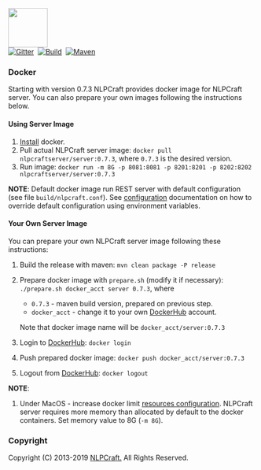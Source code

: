 <img src="https://nlpcraft.org/images/nlpcraft_logo_black.gif" height="80px">
<br>
<a target=_ href="https://gitter.im/nlpcraftorg/community"><img alt="Gitter" src="https://badges.gitter.im/nlpcraftorg/community.svg"></a>&nbsp;
<a target=_ href="https://travis-ci.org/nlpcrafters/nlpcraft#"><img alt="Build" src="https://travis-ci.org/nlpcrafters/nlpcraft.svg?branch=master"></a>&nbsp;
<a target=_ href="https://search.maven.org/search?q=org.apache.nlpcraft"><img src="https://maven-badges.herokuapp.com/maven-central/org.apache.nlpcraft/nlpcraft/badge.svg" alt="Maven"></a>

### Docker
Starting with version 0.7.3 NLPCraft provides docker image for NLPCraft server. You can 
also prepare your own images following the instructions below. 

#### Using Server Image
 1. [Install](https://docs.docker.com/install/) docker.
 2. Pull actual NLPCraft server image: ```docker pull nlpcraftserver/server:0.7.3```, 
 where `0.7.3` is the desired version.
 3. Run image: ```docker run -m 8G -p 8081:8081 -p 8201:8201 -p 8202:8202 nlpcraftserver/server:0.7.3```

**NOTE**:
 Default docker image run REST server with default configuration (see file `build/nlpcraft.conf`). See [configuration](https://nlpcraft.org/server-and-probe.html)
 documentation on how to override default configuration using environment variables. 

#### Your Own Server Image
You can prepare your own NLPCraft server image following these instructions:
 1. Build the release with maven: ```mvn clean package -P release```  
 2. Prepare docker image with `prepare.sh` (modify it if necessary):
   ```./prepare.sh docker_acct server 0.7.3```, where
    * `0.7.3` - maven build version, prepared on previous step.
    * `docker_acct` - change it to your own [DockerHub](https://hub.docker.com) account.    
 
    Note that docker image name will be `docker_acct/server:0.7.3`   
 3. Login to [DockerHub](https://hub.docker.com): ```docker login```   
 4. Push prepared docker image: ```docker push docker_acct/server:0.7.3```  
 5. Logout from [DockerHub](https://hub.docker.com): ```docker logout```

**NOTE**:
 1. Under MacOS - increase docker limit [resources configuration](https://docs.docker.com/config/containers/resource_constraints/). NLPCraft server requires more memory
than allocated by default to the docker containers. Set memory value to 8G (`-m 8G`). 
          
### Copyright
Copyright (C) 2013-2019 [NLPCraft.](https://nlpcraft.org) All Rights Reserved.


